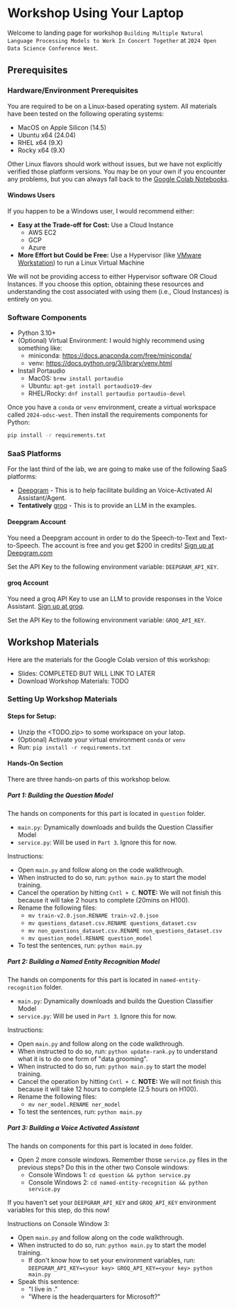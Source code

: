 # Workshop Using Your Laptop

Welcome to landing page for workshop `Building Multiple Natural Language Processing Models to Work In Concert Together` at `2024 Open Data Science Conference West`.

## Prerequisites

### Hardware/Environment Prerequisites

You are required to be on a Linux-based operating system. All materials have been tested on the following operating systems:

- MacOS on Apple Silicon (14.5)
- Ubuntu x64 (24.04)
- RHEL x64 (9.X)
- Rocky x64 (9.X)

Other Linux flavors should work without issues, but we have not explicitly verified those platform versions. You may be on your own if you encounter any problems, but you can always fall back to the [Google Colab Notebooks](https://colab.research.google.com/).

#### Windows Users

If you happen to be a Windows user, I would recommend either:

- **Easy at the Trade-off for Cost:** Use a Cloud Instance
  - AWS EC2
  - GCP
  - Azure
- **More Effort but Could be Free:** Use a Hypervisor (like [VMware Workstation](https://www.vmware.com/products/desktop-hypervisor/workstation-and-fusion)) to run a Linux Virtual Machine

We will not be providing access to either Hypervisor software OR Cloud Instances. If you choose this option, obtaining these resources and understanding the cost associated with using them (i.e., Cloud Instances) is entirely on you.

### Software Components

- Python 3.10+
- (Optional) Virtual Environment: I would highly recommend using something like:
  -	miniconda: https://docs.anaconda.com/free/miniconda/ 
  -	venv: https://docs.python.org/3/library/venv.html 
- Install Portaudio
  - MacOS: `brew install portaudio`
  - Ubuntu: `apt-get install portaudio19-dev`
  - RHEL/Rocky: `dnf install portaudio portaudio-devel`

Once you have a `conda` or `venv` environment, create a virtual workspace called `2024-odsc-west`. Then install the requirements components for Python:

```bash
pip install -r requirements.txt
```

### SaaS Platforms

For the last third of the lab, we are going to make use of the following SaaS platforms:

- [Deepgram](https://deepgram.com) - This is to help facilitate building an Voice-Activated AI Assistant/Agent.
- **Tentatively** [groq](https://console.groq.com/login) - This is to provide an LLM in the examples.

#### Deepgram Account

You need a Deepgram account in order to do the Speech-to-Text and Text-to-Speech. The account is free and you get $200 in credits! [Sign up at Deepgram.com](https://deepgram.com)

Set the API Key to the following environment variable: `DEEPGRAM_API_KEY`.

#### groq Account

You need a groq API Key to use an LLM to provide responses in the Voice Assistant. [Sign up at groq](https://console.groq.com/login).

Set the API Key to the following environment variable: `GROQ_API_KEY`.

## Workshop Materials

Here are the materials for the Google Colab version of this workshop:

- Slides: COMPLETED BUT WILL LINK TO LATER
- Download Workshop Materials: TODO

### Setting Up Workshop Materials

#### Steps for Setup:

- Unzip the <TODO.zip> to some workspace on your latop. 
- (Optional) Activate your virtual environment `conda` or `venv`
- Run: `pip install -r requirements.txt`

#### Hands-On Section

There are three hands-on parts of this workshop below.

##### Part 1: Building the Question Model

The hands on components for this part is located in `question` folder.

- `main.py`: Dynamically downloads and builds the Question Classifier Model
- `service.py`: Will be used in `Part 3`. Ignore this for now.

Instructions:

- Open `main.py` and follow along on the code walkthrough. 
- When instructed to do so, run: `python main.py` to start the model training.
- Cancel the operation by hitting `Cntl + C`. **NOTE:** We will not finish this because it will take 2 hours to complete (20mins on H100).
- Rename the following files:
  - `mv train-v2.0.json.RENAME train-v2.0.json`
  - `mv questions_dataset.csv.RENAME questions_dataset.csv`
  - `mv non_questions_dataset.csv.RENAME non_questions_dataset.csv`
  - `mv question_model.RENAME question_model`
- To test the sentences, run: `python main.py` 

##### Part 2: Building a Named Entity Recognition Model

The hands on components for this part is located in `named-entity-recognition` folder.

- `main.py`: Dynamically downloads and builds the Question Classifier Model
- `service.py`: Will be used in `Part 3`. Ignore this for now.

Instructions:

- Open `main.py` and follow along on the code walkthrough. 
- When instructed to do so, run: `python update-rank.py` to understand what it is to do one form of "data grooming".
- When instructed to do so, run: `python main.py` to start the model training.
- Cancel the operation by hitting `Cntl + C`. **NOTE:** We will not finish this because it will take 12 hours to complete (2.5 hours on H100).
- Rename the following files:
  - `mv ner_model.RENAME ner_model`
- To test the sentences, run: `python main.py` 

##### Part 3: Building a Voice Activated Assistant

The hands on components for this part is located in `demo` folder.

- Open 2 more console windows. Remember those `service.py` files in the previous steps? Do this in the other two Console windows:
  - Console Windows 1: `cd question && python service.py`
  - Console Windows 2: `cd named-entity-recognition && python service.py`

If you haven't set your `DEEPGRAM_API_KEY` and `GROQ_API_KEY` environment variables for this step, do this now!

Instructions on Console Window 3:

- Open `main.py` and follow along on the code walkthrough. 
- When instructed to do so, run: `python main.py` to start the model training.
  - If don't know how to set your environment variables, run: `DEEPGRAM_API_KEY=<your key> GROQ_API_KEY=<your key> python main.py`
- Speak this sentence:
  - "I live in <name the city you live in>."
  - "Where is the headerquarters for Microsoft?"

